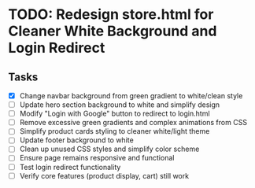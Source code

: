 # TODO: Redesign store.html for Cleaner White Background and Login Redirect

## Tasks
- [x] Change navbar background from green gradient to white/clean style
- [ ] Update hero section background to white and simplify design
- [ ] Modify "Login with Google" button to redirect to login.html
- [ ] Remove excessive green gradients and complex animations from CSS
- [ ] Simplify product cards styling to cleaner white/light theme
- [ ] Update footer background to white
- [ ] Clean up unused CSS styles and simplify color scheme
- [ ] Ensure page remains responsive and functional
- [ ] Test login redirect functionality
- [ ] Verify core features (product display, cart) still work
